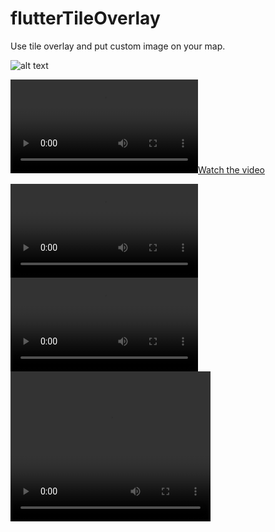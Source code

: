# flutterTileOverlay
Use tile overlay and put custom image on your map. 

![alt text](https://github.com/rocioaltairr/flutterTileOverlay/blob/main/image.png?raw=true)

[![Watch the video](https://github.com/rocioaltairr/flutterTileOverlay/blob/main/my_video.mov)](https://github.com/rocioaltairr/flutterTileOverlay/blob/main/my_video.mov)

![](https://github.com/rocioaltairr/flutterTileOverlay/blob/main/my_video.mov)
![](https://github.com/rocioaltairr/flutterTileOverlay/blob/main/my_video.MP4)
<video width="320" height="240" controls>
  <source src="video.mov" type="video/mp4">
</video>
